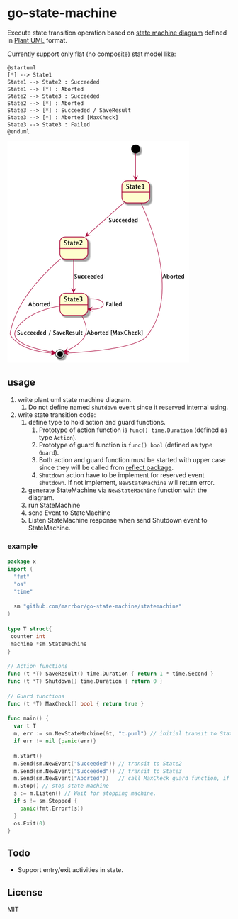 # go-state-machine

Execute state transition operation based on [state machine diagram](https://plantuml.com/state-diagram) defined in [Plant UML](https://plantuml.com/) format.

Currently support only flat (no composite) stat model like:
```puml
@startuml
[*] --> State1
State1 --> State2 : Succeeded
State1 --> [*] : Aborted
State2 --> State3 : Succeeded
State2 --> [*] : Aborted
State3 --> [*] : Succeeded / SaveResult
State3 --> [*] : Aborted [MaxCheck]
State3 --> State3 : Failed
@enduml
```

![](./test1.png)

## usage
1. write plant uml state machine diagram.
    1. Do not define named `shutdown` event since it reserved internal using.
1. write state transition code:
    1. define type to hold action and guard functions.
        1. Prototype of action function is `func() time.Duration` (defined as type `Action`).
        1. Prototype of guard function is `func() bool` (defined as type `Guard`).
        1. Both action and guard function must be started with upper case since they will be called from [reflect package](https://golang.org/pkg/reflect/).
        1. `Shutdown` action have to be implement for reserved event `shutdown`. If not implement, `NewStateMachine` will return error.
    1. generate StateMachine via `NewStateMachine` function with the diagram.
    1. run StateMachine
    1. send Event to StateMachine
    1. Listen StateMachine response when send Shutdown event to StateMachine.

### example

```go
package x
import (
  "fmt"
  "os"
  "time"

  sm "github.com/marrbor/go-state-machine/statemachine"
)

type T struct{
 counter int
 machine *sm.StateMachine
}

// Action functions
func (t *T) SaveResult() time.Duration { return 1 * time.Second }
func (t *T) Shutdown() time.Duration { return 0 }

// Guard functions
func (t *T) MaxCheck() bool { return true }

func main() {
  var t T
  m, err := sm.NewStateMachine(&t, "t.puml") // initial transit to State1
  if err != nil {panic(err)}

  m.Start()
  m.Send(sm.NewEvent("Succeeded")) // transit to State2
  m.Send(sm.NewEvent("Succeeded")) // transit to State3
  m.Send(sm.NewEvent("Aborted"))   // call MaxCheck guard function, if MaxCheck returns true, transit to EndState. 
  m.Stop() // stop state machine
  s := m.Listen() // Wait for stopping machine.
  if s != sm.Stopped {
    panic(fmt.Errorf(s))
  }
  os.Exit(0)
}
```

## Todo 
- Support entry/exit activities in state.

## License
MIT
